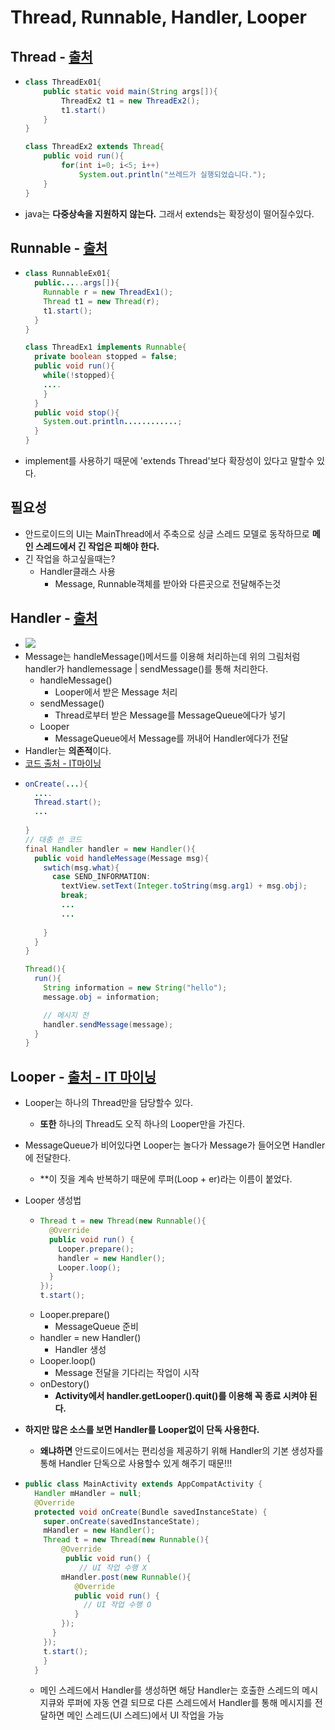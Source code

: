 Thread, Runnable, Handler, Looper
===

Thread - [출처](https://aileen93.tistory.com/105)
---
* ```java
  class ThreadEx01{
      public static void main(String args[]){
          ThreadEx2 t1 = new ThreadEx2();
          t1.start()
      }
  }
  
  class ThreadEx2 extends Thread{
      public void run(){
          for(int i=0; i<5; i++)
              System.out.println("쓰레드가 실행되었습니다.");
      }
  }
  ```      
* java는 **다중상속을 지원하지 않는다.** 그래서 extends는 확장성이 떨어질수있다.

Runnable - [출처](https://aileen93.tistory.com/105)
---
* ```java
  class RunnableEx01{
    public.....args[]){
      Runnable r = new ThreadEx1();
      Thread t1 = new Thread(r);
      t1.start();
    }
  }
  
  class ThreadEx1 implements Runnable{
    private boolean stopped = false;
    public void run(){
      while(!stopped){
      ....
      }
    }
    public void stop(){
      System.out.println............;
    }
  }
* implement를 사용하기 때문에 'extends Thread'보다 확장성이 있다고 말할수 있다.
  
필요성
---
* 안드로이드의 UI는 MainThread에서 주축으로 싱글 스레드 모델로 동작하므로 **메인 스레드에서 긴 작업은 피해야 한다.**
* 긴 작업을 하고싶을때는?
  * Handler클래스 사용
    * Message, Runnable객체를 받아와 다른곳으로 전달해주는것
    
Handler - [출처](https://itmining.tistory.com/5)
---
* ![](https://t1.daumcdn.net/cfile/tistory/232EB335577C080F21)
* Message는 handleMessage()메서드를 이용해 처리하는데 위의 그림처럼 handler가 handlemessage | sendMessage()를 통해 처리한다.
  * handleMessage()
    * Looper에서 받은 Message 처리
  * sendMessage()
    * Thread로부터 받은 Message를 MessageQueue에다가 넣기
  * Looper
    * MessageQueue에서 Message를 꺼내어 Handler에다가 전달
* Handler는 **의존적**이다.
* [코드 출처 - IT마이닝](https://itmining.tistory.com/16)
* ```java 
  onCreate(...){
    ....
    Thread.start();
    ...
    
  }
  // 대충 쓴 코드
  final Handler handler = new Handler(){
    public void handleMessage(Message msg){
      swtich(msg.what){
        case SEND_INFORMATION:
          textView.setText(Integer.toString(msg.arg1) + msg.obj);
          break;
          ...
          ...
        
      }
    }
  }
  
  Thread(){
    run(){
      String information = new String("hello");
      message.obj = information;

      // 메시지 전
      handler.sendMessage(message);
    }
  }
  ```


Looper - [출처 - IT 마이닝](https://itmining.tistory.com/5)
---
* Looper는 하나의 Thread만을 담당할수 있다.
  * **또한** 하나의 Thread도 오직 하나의 Looper만을 가진다.
* MessageQueue가 비어있다면 Looper는 놀다가 Message가 들어오면 Handler에 전달한다.
  * **이 짓을 계속 반복하기 때문에 루퍼(Loop + er)라는 이름이 붙었다.
* Looper 생성법
  * ```java
    Thread t = new Thread(new Runnable(){
      @Override
      public void run() {
        Looper.prepare(); 
        handler = new Handler();
        Looper.loop();
      }
    });
    t.start();
    ```
  * Looper.prepare()
    * MessageQueue 준비
  * handler = new Handler()
    * Handler 생성
  * Looper.loop()
    * Message 전달을 기다리는 작업이 시작
  * onDestory()
    * **Activity에서 handler.getLooper().quit()를 이용해 꼭 종료 시켜야 된다.**
    
* **하지만 많은 소스를 보면 Handler를 Looper없이 단독 사용한다.**
  * **왜냐하면** 안드로이드에서는 편리성을 제공하기 위해 Handler의 기본 생성자를 통해 Handler 단독으로 사용할수 있게 해주기 때문!!!
* ```java
  public class MainActivity extends AppCompatActivity {  
    Handler mHandler = null; 
    @Override 
    protected void onCreate(Bundle savedInstanceState) { 
      super.onCreate(savedInstanceState); 
      mHandler = new Handler(); 
      Thread t = new Thread(new Runnable(){ 
          @Override 
           public void run() { 
              // UI 작업 수행 X 
          mHandler.post(new Runnable(){ 
             @Override 
             public void run() { 
               // UI 작업 수행 O
             } 
          }); 
        } 
      }); 
      t.start(); 
      } 
    }
    ```
    * 메인 스레드에서 Handler를 생성하면 해당 Handler는 호출한 스레드의 메시지큐와 루퍼에 자동 연결 되므로 다른 스레드에서 Handler를 통해 메시지를 전달하면 메인 스레드(UI 스레드)에서 UI 작업을 가능

